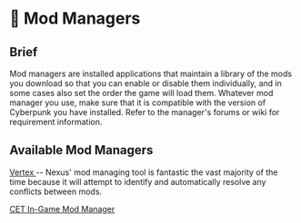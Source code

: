 # 👷 Mod Managers

## Brief

Mod managers are installed applications that maintain a library of the mods you download so that you can enable or disable them individually, and in some cases also set the order the game will load them. Whatever mod manager you use, make sure that it is compatible with the version of Cyberpunk you have installed. Refer to the manager's forums or wiki for requirement information.

## Available Mod Managers

[Vertex ](https://www.nexusmods.com/site/mods/1)-- Nexus' mod managing tool is fantastic the vast majority of the time because it will attempt to identify and automatically resolve any conflicts between mods.

[CET In-Game Mod Manager](https://www.nexusmods.com/cyberpunk2077/mods/895)
